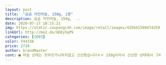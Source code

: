 ```yaml
---
layout: post 
title:  "곰곰 저민마늘, 150g, 1봉" 
description: 곰곰 저민마늘, 150g,  ..
date: 2020-07-17 10:15:21 
img: https://static.coupangcdn.com/image/retail/images/425641599474259-d37d4aab-b3f1-48a3-8102-272e2e941252.jpg 
linkUrl: http://me2.do/GDEy5qPk 
categories: [1003] 
color: f44336 
price: 2720 
author: brandMaster 
cont: ■ 마늘 상태는 짓무르거나하지않고 신선했습니다ㅎㅎ 150g이라서 신선한 상태에서 그때그때 먹을 수 있는 양인거같아욥!<br/>■ 일단 마늘이 국산이라는것에서부터 믿음이 갔어요ㅎㅎ<br/>□ 편리성! 마늘까다보면 번거롭고 눈도 아프고 그런데, 깐마늘에다가 컷팅까지 되어있어서 너무너무 편리했어요!<br/>구워먹기에는 많아보이는양이나 감바스해먹거나 남은건 파스타용으로 가져와도될것같아 망설임없이 선택하였습니다 ㅎㅎ<br/>국내산 마늘이라 그런지 은은향 마늘향과 알싸한 달콤한 맛이 정말 이렇게 맛있는 마늘은 처음이에요.<br/><br/>그리고 지퍼백 형태로되어있어서, 사용하고 남은건 다시 똑딱잠궈서 넣으면 끝이에용ㅎㅎ<br/>또 통마늘을 굳이세척하여 밑꽁다리를따고 얇게저미는건 저같이칼질이 서툰사람에게는 꽤나어려운데 곰곰저민마늘은 적당한두께로 이미짤려져있어 다양하게활용하기좋은상품인것같아요!<br/>마늘 크기도 딱 정당하고 두께도 먹기 좋게 되어있고 보관도 용이해 저 같은 자취생들에게 필수 아이템 일 거 같습니다.<br/><br/>마늘과 요리를 좋아한다면 꼭 구매하는 거 추천드려요.<br/><br/>마늘후레이크만드는방법이 있어 에어프라이어로 한번 만들어먹어봐야겠어요)<br/>요즘 먹거리 원산지도 굉장히 중요하게보면서 먹다보니ㅎㅎ 곰곰브랜드는 역시나<br/> -! 좋아용<br/>우선 중국산마늘이아닌 국산마늘이라 좋습니다.<br/>  중국산마늘은 국산마늘에비해 매운맛이아닌 기분나쁜 아린맛이나 무조건 국산 마늘을 선호하는편입니다.<br/> 알쓸신잡이지만 마늘을 팬에볶게되면 국산마늘은 하얀색이되지만 중국산은 퍼런색이됩니다.<br/> 가격 차이는얼마안나지만 이시국에 중국산은좀 떨떠름해 국산마늘이라는 점이 무척안심되었습니다!<br/>재료손질하는데 시간도 안들고 필요할때 그때그때 바로꺼내서 쓰니 짱입니다!<br/>저민마늘 150g입니다!<br/>제가 그냥 생마늘 슬라이드 해서 구워 먹는 걸 좋아하는데 곰곰 저민마늘 같은 경우 세척과 슬라이드가 되어있어 바로 프라이팬에 기름을 둘러 구워 먹을 수 있는 간편한 장점을 가지고 있으며<br/> 
---
```

 